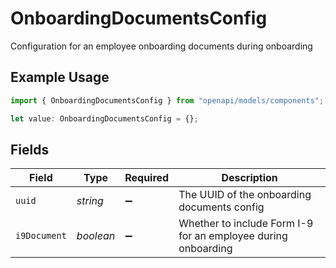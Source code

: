 # OnboardingDocumentsConfig

Configuration for an employee onboarding documents during onboarding

## Example Usage

```typescript
import { OnboardingDocumentsConfig } from "openapi/models/components";

let value: OnboardingDocumentsConfig = {};
```

## Fields

| Field                                                         | Type                                                          | Required                                                      | Description                                                   |
| ------------------------------------------------------------- | ------------------------------------------------------------- | ------------------------------------------------------------- | ------------------------------------------------------------- |
| `uuid`                                                        | *string*                                                      | :heavy_minus_sign:                                            | The UUID of the onboarding documents config                   |
| `i9Document`                                                  | *boolean*                                                     | :heavy_minus_sign:                                            | Whether to include Form I-9 for an employee during onboarding |